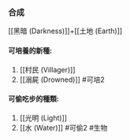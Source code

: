 ### 合成
[[黑暗 (Darkness)]]+[[土地 (Earth)]]

#### 可培養的新種:
1. [[村民 (Villager)]]
2. [[溺屍 (Drowned)]]
#可培2 
#### 可偷吃步的種類:
1. [[光明 (Light)]]
2. [[水 (Water)]]
#可偷2 
#生物